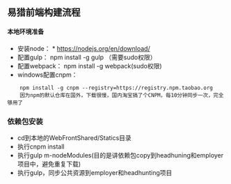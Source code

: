 ## 易猎前端构建流程

#### 本地环境准备

* 安装node： * https://nodejs.org/en/download/
* 配置gulp： npm install -g gulp （需要sudo权限）
* 配置webpack： npm install -g webpack(sudo权限)
* windows配置cnpm： 

```
	npm install -g cnpm --registry=https://registry.npm.taobao.org
	因为npm的默认仓库在国外，下载很慢，国内淘宝搞了个CNPM，每10分钟同步一次，完全够用了
```

### 依赖包安装
* cd到本地的WebFrontShared/Statics目录
* 执行cnpm install
* 执行gulp m-nodeModules(目的是讲依赖包copy到headhuning和employer项目中，避免重复下载)
* 执行gulp，同步公共资源到employer和headhunting项目